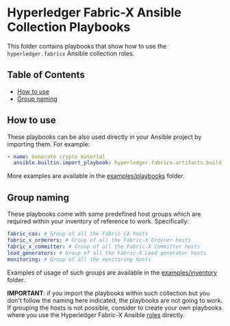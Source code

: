 # Hyperledger Fabric-X Ansible Collection Playbooks

This folder contains playbooks that show how to use the `hyperledger.fabricx` Ansible collection roles.

## Table of Contents <!-- omit in toc -->

- [How to use](#how-to-use)
- [Group naming](#group-naming)

## How to use

These playbooks can be also used directly in your Ansible project by importing them. For example:

```yaml
- name: Generate crypto material
  ansible.builtin.import_playbook: hyperledger.fabricx.artifacts.build_crypto_material
```

More examples are available in the [examples/playbooks](../examples/playbooks) folder.

## Group naming

These playbooks come with some predefined host groups which are required within your inventory of reference to work. Specifically:

```yaml
fabric_cas: # Group of all the Fabric CA hosts
fabric_x_orderers: # Group of all the Fabric-X Orderer hosts
fabric_x_committer: # Group of all the Fabric-X Committer hosts
load_generators: # Group of all the Fabric-X Load generator hosts
monitoring: # Group of all the monitoring hosts
```

Examples of usage of such groups are available in the [examples/inventory](../examples/inventory) folder.

**IMPORTANT**: if you import the playbooks within such collection but you don't follow the naming here indicated, the playbooks are not going to work. If grouping the hosts is not possible, consider to create your own playbooks where you use the Hyperledger Fabric-X Ansible [roles](../roles) directly.

